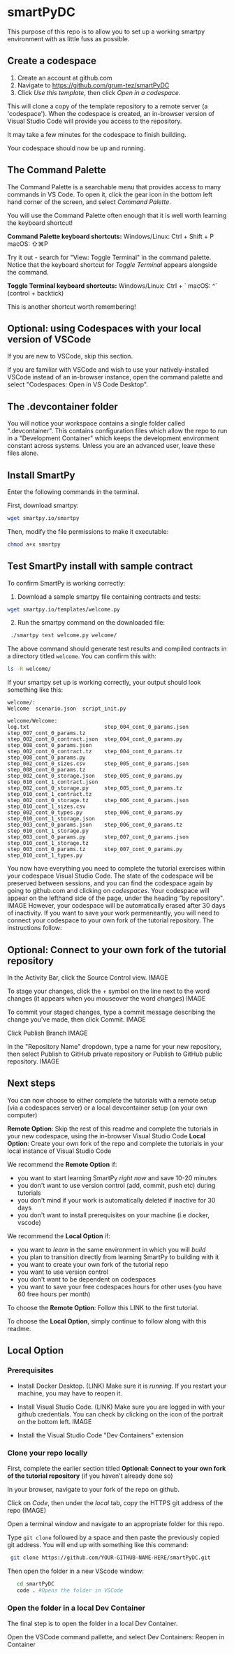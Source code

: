 # smartPyDC

This purpose of this repo is to allow you to set up a working smartpy environment with as little fuss as possible.

## Create a codespace

1. Create an account at github.com
2. Navigate to https://github.com/grum-tez/smartPyDC
3. Click _Use this template_, then click _Open in a codespace_.

This will clone a copy of the template repository to a remote server (a 'codespace'). When the codespace is created, an in-browser version of Visual Studio Code will provide you access to the repository.

It may take a few minutes for the codespace to finish building.

Your codespace should now be up and running.

## The Command Palette
The Command Palette is a searchable menu that provides access to many commands in VS Code. To open it, click the gear icon in the bottom left hand corner of the screen, and select *Command Palette*.

You will use the Command Palette often enough that it is well worth learning the keyboard shortcut!

**Command Palette keyboard shortcuts:**
Windows/Linux: Ctrl + Shift + P
macOS: ⇧⌘P

Try it out - search for "View: Toggle Terminal" in the command palette. Notice that the keyboard shortcut for *Toggle Terminal* appears alongside the command. 

**Toggle Terminal keyboard shortcuts:**
Windows/Linux: Ctrl + \`
macOS: ^\` (control + backtick)

This is another shortcut worth remembering!

## Optional: using Codespaces with your local version of VSCode

If you are new to VSCode, skip this section.

If you are familiar with VSCode and wish to use your natively-installed VSCode instead of an in-browser instance, open the command palette and select "Codespaces: Open in VS Code Desktop". 

## The .devcontainer folder

You will notice your workspace contains a single folder called ".devcontainer". This contains configuration files which allow the repo to run in a "Development Container" which keeps the development environment constant across systems. Unless you are an advanced user, leave these files alone.

## Install SmartPy

Enter the following commands in the terminal.

First, download smartpy:

```bash
wget smartpy.io/smartpy
```

Then, modify the file permissions to make it executable:

```bash
chmod a+x smartpy
```

## Test SmartPy install with sample contract

To confirm SmartPy is working correctly:

1. Download a sample smartpy file containing contracts and tests:

```bash
wget smartpy.io/templates/welcome.py
```

2. Run the smartpy command on the downloaded file:

```bash
 ./smartpy test welcome.py welcome/
```

The above command should generate test results and compiled contracts in a directory titled `welcome`. You can confirm this with:

```bash
ls -R welcome/
```

If your smartpy set up is working correctly, your output should look something like this:

```
welcome/:
Welcome  scenario.json  script_init.py

welcome/Welcome:
log.txt                        step_004_cont_0_params.json  step_007_cont_0_params.tz
step_002_cont_0_contract.json  step_004_cont_0_params.py    step_008_cont_0_params.json
step_002_cont_0_contract.tz    step_004_cont_0_params.tz    step_008_cont_0_params.py
step_002_cont_0_sizes.csv      step_005_cont_0_params.json  step_008_cont_0_params.tz
step_002_cont_0_storage.json   step_005_cont_0_params.py    step_010_cont_1_contract.json
step_002_cont_0_storage.py     step_005_cont_0_params.tz    step_010_cont_1_contract.tz
step_002_cont_0_storage.tz     step_006_cont_0_params.json  step_010_cont_1_sizes.csv
step_002_cont_0_types.py       step_006_cont_0_params.py    step_010_cont_1_storage.json
step_003_cont_0_params.json    step_006_cont_0_params.tz    step_010_cont_1_storage.py
step_003_cont_0_params.py      step_007_cont_0_params.json  step_010_cont_1_storage.tz
step_003_cont_0_params.tz      step_007_cont_0_params.py    step_010_cont_1_types.py
```

You now have everything you need to complete the tutorial exercises within your codespace Visual Studio Code. The state of the codespace will be preserved between sessions, and you can find the codespace again by going to github.com and clicking on _codespaces_. Your codespace will appear on the lefthand side of the page, under the heading "by repository". IMAGE  However, your codespace will be automatically erased after 30 days of inactivity. If you want to save your work permeneantly, you will need to connect your codespace to your own fork of the tutorial repository. The instructions follow:

## Optional: Connect to your own fork of the tutorial repository

In the Activity Bar, click the Source Control view. IMAGE

To stage your changes, click the + symbol on the line next to the word changes (it appears when you mouseover the word *changes*) IMAGE

To commit your staged changes, type a commit message describing the change you've made, then click Commit. IMAGE

Click Publish Branch IMAGE

In the "Repository Name" dropdown, type a name for your new repository, then select Publish to GitHub private repository or Publish to GitHub public repository. IMAGE

## Next steps

You can now choose to either complete the tutorials with a remote setup (via a codespaces server) or a local devcontainer setup (on your own computer)

**Remote Option**: Skip the rest of this readme and complete the tutorials in your new codespace, using the in-browser Visual Studio Code
**Local Option**: Create your own fork of the repo and complete the tutorials in your local instance of Visual Studio Code

We recommend the **Remote Option** if:

- you want to start learning SmartPy *right now* and save 10-20 minutes
- you don't want to use version control (add, commit, push etc) during tutorials
- you don't mind if your work is automatically deleted if inactive for 30 days
- you don't want to install prerequisites on your machine (i.e docker, vscode)

We recommend the **Local Option** if:

- you want to _learn_ in the same environment in which you will _build_
- you plan to transition directly from learning SmartPy to building with it
- you want to create your own fork of the tutorial repo
- you want to use version control
- you don't want to be dependent on codespaces
- you want to save your free codespaces hours for other uses (you have 60 free hours per month)

To choose the **Remote Option**: Follow this LINK to the first tutorial.

To choose the **Local Option**, simply continue to follow along with this readme.

## Local Option

### Prerequisites

- Install Docker Desktop. (LINK) Make sure it is *running*. If you restart your machine, you may have to reopen it.

- Install Visual Studio Code. (LINK) Make sure you are logged in with your github credentials. You can check by clicking on the icon of the portrait on the bottom left. IMAGE

- Install the Visual Studio Code "Dev Containers" extension 

### Clone your repo locally

First, complete the earlier section titled **Optional: Connect to your own fork of the tutorial repository** (if you haven't already done so)

In your browser, navigate to your fork of the repo on github. 

Click on *Code*, then under the *local* tab, copy the HTTPS git address of the repo (IMAGE)

Open a terminal window and navigate to an appropriate folder for this repo.

Type `git clone` followed by a space and then paste the previously copied git address. You will end up with something like this command: 

  ```bash
   git clone https://github.com/YOUR-GITHUB-NAME-HERE/smartPyDC.git
```

Then open the folder in a new VScode window:

``` bash
   cd smartPyDC
   code . #Opens the folder in VSCode
  ```

### Open the folder in a local Dev Container

The final step is to open the folder in a local Dev Container.

Open the VSCode command pallette, and select Dev Containers: Reopen in Container

